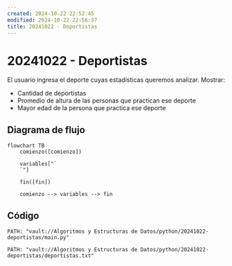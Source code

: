 ```yaml
---
created: 2024-10-22 22:52:45
modified: 2024-10-22 22:56:37
title: 20241022 - Deportistas
---
```


# 20241022 - Deportistas

El usuario ingresa el deporte cuyas estadísticas queremos analizar. Mostrar:

- Cantidad de deportistas
- Promedio de altura de las personas que practican ese deporte
- Mayor edad de la persona que practica ese deporte

## Diagrama de flujo

```mermaid
flowchart TB
	comienzo([comienzo])
    
	variables["`
	`"]
    
    fin([fin])
    
	comienzo --> variables --> fin
```

## Código

```embed-python
PATH: "vault://Algoritmos y Estructuras de Datos/python/20241022-deportistas/main.py"
```

```embed-python
PATH: "vault://Algoritmos y Estructuras de Datos/python/20241022-deportistas/deportistas.txt"
```
